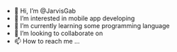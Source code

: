 - 👋 Hi, I’m @JarvisGab
- 👀 I’m interested in mobile app developing
- 🌱 I’m currently learning some programming language
- 💞️ I’m looking to collaborate on 
- 📫 How to reach me ...

<!---
JarvisGab/JarvisGab is a ✨ special ✨ repository because its `README.md` (this file) appears on your GitHub profile.
You can click the Preview link to take a look at your changes.
--->
